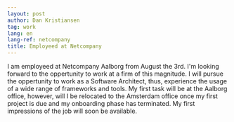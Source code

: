```yaml
---
layout: post
author: Dan Kristiansen
tag: work
lang: en
lang-ref: netcompany
title: Employeed at Netcompany
---
```


I am employeed at Netcompany Aalborg from August the 3rd. I'm looking forward to the oppertunity to work at a firm of this magnitude. 
I will pursue the oppertunity to work as a Software Architect, thus, experience the usage of a wide range of frameworks and tools. My first task will be at the Aalborg office, however, will I be relocated to the Amsterdam office once my first project is due and my onboarding phase has terminated. 
My first impressions of the job will soon be available. 
